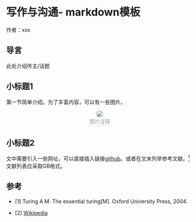 # 写作与沟通- markdown模板

作者：xxx

## 导言

此处介绍传主/话题

## 小标题1

第一节简单介绍。为了丰富内容，可以有一些图片。

<center>    
  <img style="border-radius: 0.3125em;    box-shadow: 0 2px 4px 0 rgba(34,36,38,.12),0 2px 10px 0 rgba(34,36,38,.08);"     src="https://pic2.zhimg.com/bfdb43a933a2fe9a4445d78bf2937505_r.jpg">    
  <br>    
  <div style="color:orange; border-bottom: 1px solid #d9d9d9;    
              display: inline-block;    
              color: #999;    
              padding: 2px;">图片注释</div> </center>

## 小标题2

文中需要引入一些网址，可以直接插入链接[github](https://github.com/thunlp)。或者在文末列举参考文献。[<sup>1</sup>](#refer-anchor-1)  文献列表应采取GB格式。

## 参考

<div id="refer-anchor-1"></div>

- [1] Turing A M. The essential turing[M]. Oxford University Press, 2004.

<div id="refer-anchor-2"></div>

- [2] [Wikipedia](https://en.wikipedia.org/wiki/Main_Page)

